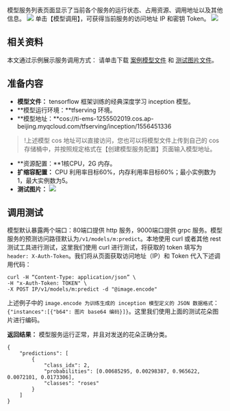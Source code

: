 
模型服务列表页面显示了当前各个服务的运行状态、占用资源、调用地址以及其他信息。
![](https://main.qcloudimg.com/raw/dfe11a2e277db8e307bc3ffbe2d5470a.png)
单击【模型调用】，可获得当前服务的访问地址 IP 和密钥 Token。
![](https://main.qcloudimg.com/raw/02af42f7c9fca5fabf8e39f04661458c.jpg)
##  相关资料
本文通过示例展示服务调用方式：
请单击下载 [案例模型文件](http://ti-ems-1255502019.cosbj.myqcloud.com/tfserving/inception/1556451336.zip) 和 [测试图片文件](http://ti-ems-1255502019.cosbj.myqcloud.com/tfserving/inception/image.encode)。

## 准备内容
- **模型文件：** tensorflow 框架训练的经典深度学习 inception 模型。
- **模型运行环境：**tfserving 环境。
- **模型地址：**cos://ti-ems-1255502019.cos.ap-beijing.myqcloud.com/tfserving/inception/1556451336
>!上述模型 cos 地址可以直接访问，您也可以将模型文件上传到自己的 cos 存储桶中，并按照规定格式在【创建模型服务配置】页面输入模型地址。
- **资源配置：**1核CPU，2G 内存。
- **扩缩容配置：** CPU 利用率目标60%，内存利用率目标60%；最小实例数为1，最大实例数为5。
- **测试图片：**
![](https://main.qcloudimg.com/raw/dbb0911e259a608ff11f1481ca210bcc.jpg)

## 调用测试
模型默认暴露两个端口：80端口提供 http 服务，9000端口提供 grpc 服务。模型服务的预测访问路径默认为`/v1/models/m:predict`。本地使用 curl 或者其他 rest 测试工具进行测试，这里我们使用 curl 进行测试，将获取的 token 填写为`header: X-Auth-Token`。我们将从页面获取访问地址（IP）和 Token 代入下述调用代码：
```
curl -H “Content-Type: application/json” \
-H "x-Auth-Token: TOKEN" \
-X POST IP/v1/models/m:predict -d "@image.encode"
```
上述例子中的 `image.encode 为训练生成的 inception 模型定义的 JSON 数据格式`：
`{"instances":[{"b64": 图片 base64 编码}]}`。这里我们使用上面的测试花朵图片进行编码。

**返回结果：**
模型服务运行正常，并且对发送的花朵正确分类。
```
{
    "predictions": [
        {
            "class_idx": 2,
            "probabilities": [0.00685295, 0.00298387, 0.965622, 0.0072101, 0.0173306],
            "classes": "roses"
        }
    ]
}
```
